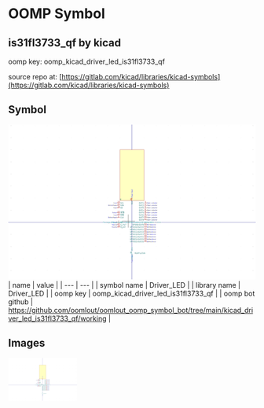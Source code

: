 # OOMP Symbol  
## is31fl3733_qf  by kicad  
  
oomp key: oomp_kicad_driver_led_is31fl3733_qf  
  
source repo at: [https://gitlab.com/kicad/libraries/kicad-symbols](https://gitlab.com/kicad/libraries/kicad-symbols)  
## Symbol  
  
[![working.png](working_600.png)](working.png)  
| name | value | 
| --- | --- | 
| symbol name | Driver_LED | 
| library name | Driver_LED | 
| oomp key | oomp_kicad_driver_led_is31fl3733_qf | 
| oomp bot github | https://github.com/oomlout/oomlout_oomp_symbol_bot/tree/main/kicad_driver_led_is31fl3733_qf/working | 
## Images  
  
[![working.png](working_140.png)](working.png)  

